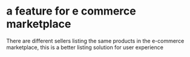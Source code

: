 # a feature for e commerce marketplace
There are different sellers listing the same products in the e-commerce marketplace, this is a better listing solution for user experience
